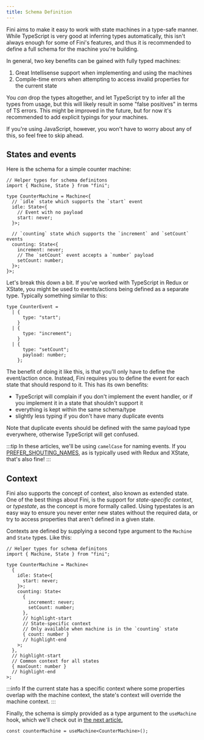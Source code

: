 ```yaml
---
title: Schema Definition
---
```


Fini aims to make it easy to work with state machines in a type-safe manner. While TypeScript is very good at inferring types automatically, this isn't always enough for some of Fini's features, and thus it is recommended to define a full schema for the machine you're building.

In general, two key benefits can be gained with fully typed machines:

1. Great Intellisense support when implementing and using the machines
2. Compile-time errors when attempting to access invalid properties for the current state

You _can_ drop the types altogether, and let TypeScript try to infer all the types from usage, but this will likely result in some "false positives" in terms of TS errors. This might be improved in the future, but for now it's recommended to add explicit typings for your machines.

If you're using JavaScript, however, you won't have to worry about any of this, so feel free to skip ahead.

## States and events

Here is the schema for a simple counter machine:

```tsx
// Helper types for schema definitons
import { Machine, State } from "fini";

type CounterMachine = Machine<{
  // `idle` state which supports the `start` event
  idle: State<{
    // Event with no payload
    start: never;
  }>;

  // `counting` state which supports the `increment` and `setCount` events
  counting: State<{
    increment: never;
    // The `setCount` event accepts a `number` payload
    setCount: number;
  }>;
}>;
```

Let's break this down a bit. If you've worked with TypeScript in Redux or XState, you might be used to events/actions being defined as a separate type. Typically something similar to this:

```tsx
type CounterEvent =
  | {
      type: "start";
    }
  | {
      type: "increment";
    }
  | {
      type: "setCount";
      payload: number;
    };
```

The benefit of doing it like this, is that you'll only have to define the event/action once. Instead, Fini requires you to define the event for each state that should respond to it. This has its own benefits:

- TypeScript will complain if you don't implement the event handler, or if you implement it in a state that shouldn't support it
- everything is kept within the same schema/type
- slightly less typing if you don't have many duplicate events

Note that duplicate events should be defined with the same payload type everywhere, otherwise TypeScript will get confused.

:::tip
In these articles, we'll be using `camelCase` for naming events. If you [PREFER_SHOUTING_NAMES](https://twitter.com/dan_abramov/status/1191487701058543617), as is typically used with Redux and XState, that's also fine!
:::

## Context

Fini also supports the concept of context, also known as extended state. One of the best things about Fini, is the support for _state-specific context_, or _typestate_, as the concept is more formally called. Using typestates is an easy way to ensure you never enter new states without the required data, or try to access properties that aren't defined in a given state.

Contexts are defined by supplying a second type argument to the `Machine` and `State` types. Like this:

```tsx
// Helper types for schema definitons
import { Machine, State } from "fini";

type CounterMachine = Machine<
  {
    idle: State<{
      start: never;
    }>;
    counting: State<
      {
        increment: never;
        setCount: number;
      },
      // highlight-start
      // State-specific context
      // Only available when machine is in the `counting` state
      { count: number }
      // highlight-end
    >;
  },
  // highlight-start
  // Common context for all states
  { maxCount: number }
  // highlight-end
>;
```

:::info
If the current state has a specific context where some properties overlap with the machine context, the state's context will override the machine context.
:::

Finally, the schema is simply provided as a type argument to the `useMachine` hook, which we'll check out in [the next article.](./event-handlers-and-transitions.md)

```tsx
const counterMachine = useMachine<CounterMachine>();
```
